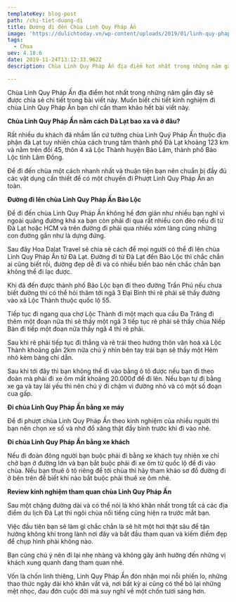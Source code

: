 ```yaml
---
templateKey: blog-post
path: /chi-tiet-duong-di
title: Đường đi đến Chùa Linh Quy Pháp Ẩn
image: 'https://dulichtoday.vn/wp-content/uploads/2019/01/linh-quy-phap-an-mot-trong-nhung-dia-diem-phuot-da-lat.jpg' 
tags:
  - Chua
uev: 4.18.6
date: 2019-11-24T13:12:33.962Z
description: Chùa Linh Quy Pháp Ấn địa điểm hot nhất trong những năm gần đây sẽ được chia sẻ chi tiết trong bài viết này.

---
```


Chùa Linh Quy Pháp Ấn địa điểm hot nhất trong những năm gần đây sẽ được chia sẻ chi tiết trong bài viết này. Muốn biết chi tiết kinh nghiệm đi chùa Linh Quy Pháp Ấn bạn chỉ cần tham khảo hết bài viết này.

**Chùa Linh Quy Pháp Ấn nằm cách Đà Lạt bao xa và ở đâu?**

Rất nhiều du khách đã nhầm lần cứ tưởng chùa Linh Quý Pháp Ấn thuộc địa phận đà Lạt tuy nhiên chùa cách trung tâm thành phố Đà Lạt khoảng 123 km và nằm trên đồi 45, thôn 4 xã Lộc Thành huyện Bảo Lâm, thành phố Bảo Lộc tỉnh Lâm Đồng.

Để đi đến chùa một cách nhanh nhất và thuận tiện bạn nên chuẩn bị đầy đủ các vật dụng cần thiết để có một chuyến đi Phượt Linh Quy Pháp Ấn an toàn.

**Đường đi lên chùa Linh Quy Pháp Ấn Bảo Lộc**

Để đi đến chùa Linh Quy Pháp Ấn không hề đơn giản như nhiều bạn nghĩ vì ngoài quãng đường khá xa bạn còn phải đi qua rất nhiều con đèo nếu đi từ Đà Lạt hoặc HCM và trên đường đi phải qua nhiều xóm làng cùng những con đường gần như là dựng đứng.

Sau đây Hoa Dalat Travel sẽ chia sẻ cách để mọi người có thể đi lên chùa Linh Quy Pháp Ấn từ Đà Lạt. Đường đi từ Đà Lạt đến Bảo Lộc thì chắc chắn ai cũng biết rồi, đường đẹp dễ đi và có nhiều biển báo nên chắc chắn bạn không thể đi lạc được.

Khi đã đến được thành phố Bảo Lộc bạn đi theo đường Trần Phú nếu chưa biết đường thì có thể hỏi thăm tới ngã 3 Đại Bình thì rẽ phải sẽ thấy đường vào xã Lộc Thành thuộc quốc lộ 55.


Tiếp tục đi ngang qua chợ Lộc Thành đi một mạch qua cầu Đa Trăng đi thêm một đoạn nữa thì sẽ thấy một ngã 3 tiếp tục rẽ phải sẽ thấy chùa Niếp Bàn đi tiếp một đoạn nữa thấy ngã 4 thì rẽ phải.


Sau khi rẽ phải tiếp tục đi thẳng và rẽ trái theo hướng thôn văn hoá xã Lộc Thành khoảng gần 2km nữa chú ý nhìn bên tay trái bạn sẽ thấy một Hẻm nhỏ kèm bảng chỉ dẫn.

Sau khi tới đây thì bạn không thể đi vào bằng ô tô được nếu bạn đi theo đoàn mà phải đi xe ôm mất khoảng 20.000đ để đi lên. Nếu bạn tự đi bằng xe ga và tay lái yếu thì nên chú ý đi chậm vì đường nhỏ và có một số đoạn cua gấp.

**Đi chùa Linh Quy Pháp Ấn bằng xe máy**

Để đi phượt chùa Linh Quy Pháp Ấn theo kinh nghiệm của nhiều người thì bạn nên chọn xe số và nhớ đổ xăng thật đầy bình trước khi đi vào nhé.

**Đi chùa Linh Quy Pháp Ẩn bằng xe khách**

Nếu đi đoàn đông người bạn buộc phải đi bằng xe khách tuy nhiên xe chỉ chở bạn ở đường lớn và bạn bắt buộc phải đi xe ôm từ quốc lộ để đi vào chùa. Nếu bạn thuê ô tô riêng để tới chùa thì hãy tham khảo sơ đồ đường đi ở bên trên để biết khi nào bắt buộc phải thuê xe ôm nhé.

**Review kinh nghiệm tham quan chùa Linh Quy Pháp Ấn**

Sau một chặng đường dài và có thể nói là khó khăn nhất trong tất cả các địa điểm du lịch Đà Lạt thì ngôi chùa nổi tiếng cũng hiện ra trước mắt bạn.

Việc đầu tiên bạn sẽ làm gì chắc chắn là sẽ hít một hơi thật sâu để tận hưởng không khí trong lành nơi đây và bắt đầu tham quan và kiếm điểm đẹp để chụp hình phải không nào.

Bạn cũng chú ý nên đi lại nhẹ nhàng và không gây ảnh hưởng đến những vị khách xung quanh đang tham quan nhé.

Vốn là chốn linh thiêng, Linh Quy Pháp Ẩn đón nhận mọi nỗi phiền lo, những thao thức ngày dài khó khăn vất vả, nơi bất kỳ ai cũng có thể bỏ lại những mệt nhọc, đau đớn cuộc đời mà suy nghĩ về một chốn tươi sáng hơn.